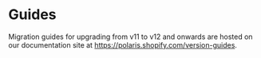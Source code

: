 # Guides

Migration guides for upgrading from v11 to v12 and onwards are hosted on our documentation site at https://polaris.shopify.com/version-guides.
